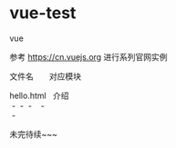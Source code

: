 # vue-test
vue

参考 https://cn.vuejs.org 进行系列官网实例

文件名         	 对应模块  

hello.html     	 介绍     
  -
  -
  -  
  -  
  -
		  
			 
			 
			   
				 



	

未完待续~~~


